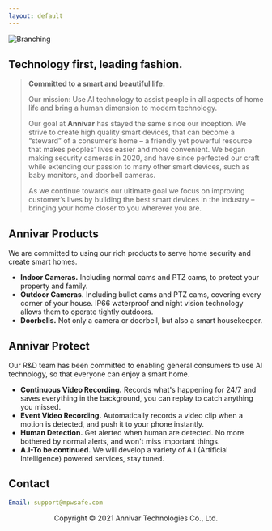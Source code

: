 ```yaml
---
layout: default
---
```


![Branching](../assets/images/header-bg.jpg)

## Technology first, leading fashion.

> **Committed to a smart and beautiful life.**
>
> Our mission: Use AI technology to assist people in all aspects of home life and bring a human dimension to modern technology.
>
> Our goal at **Annivar** has stayed the same since our inception. We strive to create high quality smart devices, that can become a “steward” of a consumer’s home – a friendly yet powerful resource that makes peoples’ lives easier and more convenient. We began making security cameras in 2020, and have since perfected our craft while extending our passion to many other smart devices, such as baby monitors, and doorbell cameras.
>
> As we continue towards our ultimate goal we focus on improving customer’s lives by building the best smart devices in the industry – bringing your home closer to you wherever you are.

## Annivar Products

We are committed to using our rich products to serve home security and create smart homes.

* **Indoor Cameras.** Including normal cams and PTZ cams, to protect your property and family.
* **Outdoor Cameras.** Including bullet cams and PTZ cams, covering every corner of your house. IP66 waterproof and night vision technology allows them to operate tightly outdoors.
* **Doorbells.** Not only a camera or doorbell, but also a smart housekeeper.

## Annivar Protect

Our R&amp;D team has been committed to enabling general consumers to use AI technology, so that everyone can enjoy a smart home.<br>
* **Continuous Video Recording.** Records what's happening for 24/7 and saves everything in the background, you can replay to catch anything you missed.
* **Event Video Recording.** Automatically records a video clip when a motion is detected, and push it to your phone instantly.
* **Human Detection.** Get alerted when human are detected. No more bothered by normal alerts, and won't miss important things.
* **A.I-To be continued.** We will develop a variety of A.I (Artificial Intelligence) powered services, stay tuned.

## Contact

```yaml
Email: support@mpwsafe.com
```

<div align="center">Copyright © 2021 Annivar Technologies Co., Ltd.</div>
